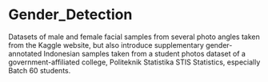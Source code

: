 # Gender_Detection
 Datasets of male and female  facial samples from several photo angles taken from the Kaggle website, but also introduce  supplementary gender-annotated Indonesian samples taken from a student photos dataset of a  government-affiliated college, Politeknik Statistika STIS Statistics, especially Batch 60 students.
